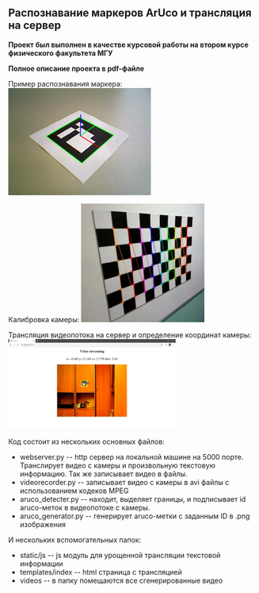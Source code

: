 ﻿## Распознавание маркеров ArUco и трансляция на сервер
**Проект был выполнен в качестве курсовой работы на втором курсе физического факультета МГУ**

**Полное описание проекта в pdf-файле**

Пример распознавания маркера:
![marker](./examples/marker.png)

Калибровка камеры:
<img src="./examples/calibration.jpg" style="zoom:50%;" />

Трансляция видеопотока на сервер и определение координат камеры:
<img src="./examples/streaming.jpg" alt="streaming" style="zoom: 33%;" />

Код состоит из нескольких основных файлов:

+ webserver.py -- http сервер на локальной машине на 5000 порте. Транслирует видео с камеры и произвольную текстовую информацию. Так же записывает видео в файлы.
+ videorecorder.py -- записывает видео с камеры в avi файлы с использованием кодеков MPEG
+ aruco_detecter.py -- находит, выделяет границы, и подписывает id aruco-меток в видеопотоке с камеры.
+ aruco_generator.py -- генерирует aruco-метки с заданным ID в .png изображения

И нескольких вспомогательных папок:

+ static/js -- js модуль для урощенной трансляции текстовой информации
+ templates/index -- html страница с трансляцией
+ videos -- в папку помещаются все сгенерированные видео